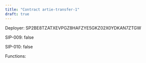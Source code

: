 ```yaml
---
title: "Contract artie-transfer-1"
draft: true
---
```

Deployer: SP2BE8TZATXEVPGZ8HAFZYE5GKZ02X0YDKAN7ZTGW

SIP-009: false

SIP-010: false

Functions:

